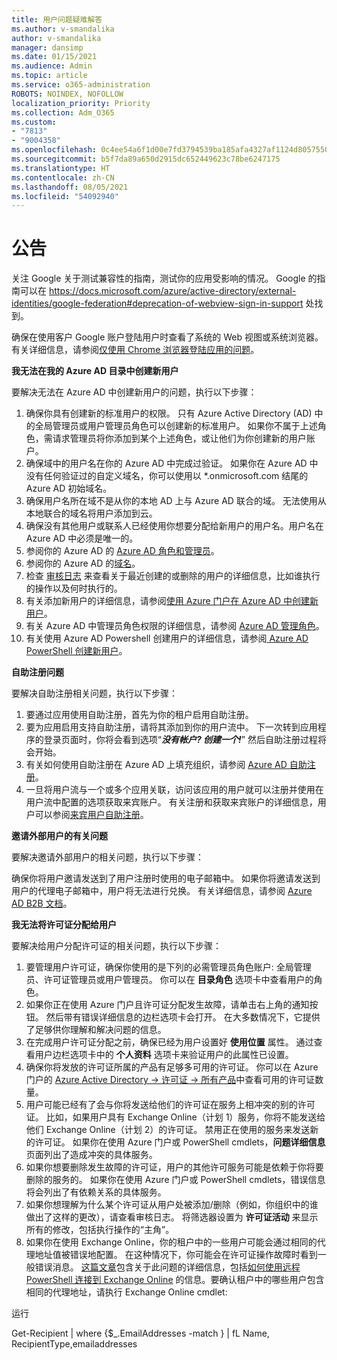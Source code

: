 ```yaml
---
title: 用户问题疑难解答
ms.author: v-smandalika
author: v-smandalika
manager: dansimp
ms.date: 01/15/2021
ms.audience: Admin
ms.topic: article
ms.service: o365-administration
ROBOTS: NOINDEX, NOFOLLOW
localization_priority: Priority
ms.collection: Adm_O365
ms.custom:
- "7813"
- "9004358"
ms.openlocfilehash: 0c4ee54a6f1d00e7fd3794539ba185afa4327af1124d8057550806f7fa87de7f
ms.sourcegitcommit: b5f7da89a650d2915dc652449623c78be6247175
ms.translationtype: HT
ms.contentlocale: zh-CN
ms.lasthandoff: 08/05/2021
ms.locfileid: "54092940"
---
```

# <a name="announcements"></a>公告

关注 Google 关于测试兼容性的指南，测试你的应用受影响的情况。 Google 的指南可以在 https://docs.microsoft.com/azure/active-directory/external-identities/google-federation#deprecation-of-webview-sign-in-support 处找到。

确保在使用客户 Google 账户登陆用户时查看了系统的 Web 视图或系统浏览器。 有关详细信息，请参阅[仅使用 Chrome 浏览器登陆应用的问题](https://docs.microsoft.com/office365/troubleshoot/miscellaneous/chrome-behavior-affects-applications)。


**我无法在我的 Azure AD 目录中创建新用户**

要解决无法在 Azure AD 中创建新用户的问题，执行以下步骤：

1. 确保你具有创建新的标准用户的权限。 只有 Azure Active Directory (AD) 中的全局管理员或用户管理员角色可以创建新的标准用户。 如果你不属于上述角色，需请求管理员将你添加到某个上述角色，或让他们为你创建新的用户账户。
2. 确保域中的用户名在你的 Azure AD 中完成过验证。 如果你在 Azure AD 中没有任何验证过的自定义域名，你可以使用以 *.onmicrosoft.com 结尾的 Azure AD 初始域名。
3. 确保用户名所在域不是从你的本地 AD 上与 Azure AD 联合的域。 无法使用从本地联合的域名将用户添加到云。
4. 确保没有其他用户或联系人已经使用你想要分配给新用户的用户名。用户名在 Azure AD 中必须是唯一的。
5. 参阅你的 Azure AD 的 [Azure AD 角色和管理员](https://ms.portal.azure.com/#blade/Microsoft_AAD_IAM/ActiveDirectoryMenuBlade/RolesAndAdministrators)。
6. 参阅你的 Azure AD 的[域名](https://ms.portal.azure.com/#blade/Microsoft_AAD_IAM/ActiveDirectoryMenuBlade/Domains)。
7. 检查 [审核日志](https://ms.portal.azure.com/#blade/Microsoft_AAD_IAM/ActiveDirectoryMenuBlade/Audit) 来查看关于最近创建的或删除的用户的详细信息，比如谁执行的操作以及何时执行的。
8. 有关添加新用户的详细信息，请参阅[使用 Azure 门户在 Azure AD 中创建新用户](https://docs.microsoft.com/azure/active-directory/fundamentals/add-users-azure-active-directory)。
9. 有关 Azure AD 中管理员角色权限的详细信息，请参阅 [Azure AD 管理角色](https://docs.microsoft.com/azure/active-directory/roles/permissions-reference)。
10. 有关使用 Azure AD Powershell 创建用户的详细信息，请参阅[ Azure AD PowerShell 创建新用户](https://docs.microsoft.com/powershell/module/azuread/new-azureaduser)。

**自助注册问题**

要解决自助注册相关问题，执行以下步骤：

1. 要通过应用使用自助注册，首先为你的租户启用自助注册。 
2. 要为应用启用支持自助注册，请将其添加到你的用户流中。 下一次转到应用程序的登录页面时，你将会看到选项“***没有帐户? 创建一个!***” 然后自助注册过程将会开始。
3. 有关如何使用自助注册在 Azure AD 上填充组织，请参阅 [Azure AD 自助注册](https://docs.microsoft.com/azure/active-directory/enterprise-users/directory-self-service-signup)。
4. 一旦将用户流与一个或多个应用关联，访问该应用的用户就可以注册并使用在用户流中配置的选项获取来宾账户。 有关注册和获取来宾账户的详细信息，用户可以参阅[来宾用户自助注册](https://docs.microsoft.com/azure/active-directory/external-identities/self-service-sign-up-user-flow)。

**邀请外部用户的有关问题**

要解决邀请外部用户的相关问题，执行以下步骤：

确保你将用户邀请发送到了用户注册时使用的电子邮箱中。 如果你将邀请发送到用户的代理电子邮箱中，用户将无法进行兑换。 有关详细信息，请参阅 [Azure AD B2B 文档](https://docs.microsoft.com/azure/active-directory/external-identities/)。

**我无法将许可证分配给用户**

要解决给用户分配许可证的相关问题，执行以下步骤：

1. 要管理用户许可证，确保你使用的是下列的必需管理员角色账户: 全局管理员、许可证管理员或用户管理员。 你可以在 **目录角色** 选项卡中查看用户的角色。
2. 如果你正在使用 Azure 门户且许可证分配发生故障，请单击右上角的通知按钮。 然后带有错误详细信息的边栏选项卡会打开。 在大多数情况下，它提供了足够供你理解和解决问题的信息。
3. 在完成用户许可证分配之前，确保已经为用户设置好 **使用位置** 属性。 通过查看用户边栏选项卡中的 **个人资料** 选项卡来验证用户的此属性已设置。
4. 确保你将发放的许可证所属的产品有足够多可用的许可证。 你可以在 Azure 门户的 [Azure Active Directory -> 许可证 -> 所有产品](https://ms.portal.azure.com/#blade/Microsoft_AAD_IAM/LicensesMenuBlade/Products)中查看可用的许可证数量。
5. 用户可能已经有了会与你将发送给他们的许可证在服务上相冲突的别的许可证。 比如，如果用户具有 Exchange Online（计划 1）服务，你将不能发送给他们 Exchange Online（计划 2）的许可证。 禁用正在使用的服务来发送新的许可证。 如果你在使用 Azure 门户或 PowerShell cmdlets，**问题详细信息** 页面列出了造成冲突的具体服务。
6. 如果你想要删除发生故障的许可证，用户的其他许可服务可能是依赖于你将要删除的服务的。 如果你在使用 Azure 门户或 PowerShell cmdlets，错误信息将会列出了有依赖关系的具体服务。
7. 如果你想理解为什么某个许可证从用户处被添加/删除（例如，你组织中的谁做出了这样的更改），请查看审核日志。 将筛选器设置为 **许可证活动** 来显示所有的修改，包括执行操作的“主角”。
8. 如果你在使用 Exchange Online，你的租户中的一些用户可能会通过相同的代理地址值被错误地配置。 在这种情况下，你可能会在许可证操作故障时看到一般错误消息。 [这篇文章](https://docs.microsoft.com/exchange/troubleshoot/administration/proxy-address-being-used)包含关于此问题的详细信息，包括[如何使用远程 PowerShell 连接到 Exchange Online](https://docs.microsoft.com/powershell/exchange/connect-to-exchange-online-powershell) 的信息。要确认租户中的哪些用户包含相同的代理地址，请执行 Exchange Online cmdlet:

运行

Get-Recipient | where {$_.EmailAddresses -match <user principal name>} | fL Name, RecipientType,emailaddresses






